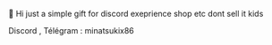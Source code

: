 👋 Hi just a simple gift for discord exeprience shop etc dont sell it kids

Discord , Télégram : minatsukix86 
 
